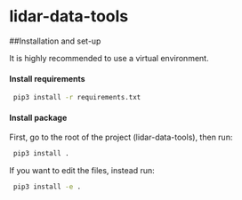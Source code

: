 # lidar-data-tools

##Installation and set-up

It is highly recommended to use a virtual environment. 

#### Install requirements

```sh
 pip3 install -r requirements.txt
```

#### Install package 

First, go to the root of the project (lidar-data-tools), then run:


```sh
 pip3 install . 
```

If you want to edit the files, instead run:

```sh
 pip3 install -e . 
```